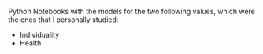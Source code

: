 Python Notebooks with the models for the two following values, which were the ones that I personally studied:

- Individuality
- Health
